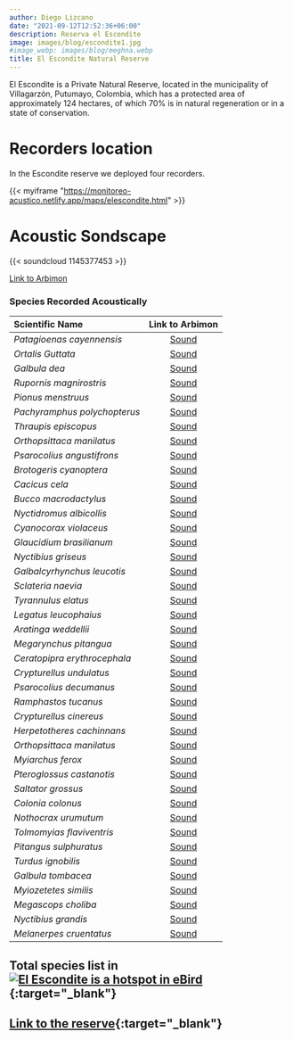 ```yaml
---
author: Diego Lizcano
date: "2021-09-12T12:52:36+06:00"
description: Reserva el Escondite
image: images/blog/escondite1.jpg
#image_webp: images/blog/meghna.webp
title: El Escondite Natural Reserve
---
```


El Escondite is a Private Natural Reserve, located in the municipality of Villagarzón, Putumayo, Colombia, which has a protected area of approximately 124 hectares, of which 70% is in natural regeneration or in a state of conservation.

# Recorders location

In the Escondite reserve we deployed four recorders.

{{< myiframe "https://monitoreo-acustico.netlify.app/maps/elescondite.html" >}}


# Acoustic Sondscape

{{< soundcloud 1145377453 >}}

[Link to Arbimon](https://arbimon.rfcx.org/project/destinos-awake/visualizer/rec/45959386)

### Species Recorded Acoustically


|__Scientific Name__| Link to Arbimon|
| :---        |     :----:   |
|_Patagioenas cayennensis_|[Sound](https://arbimon.rfcx.org/project/destinos-awake/visualizer/rec/45937718?gain=30)|
|_Ortalis Guttata_|[Sound](https://arbimon.rfcx.org/project/destinos-awake/visualizer/rec/45937733?gain=30)|
|_Galbula dea_|	[Sound](	https://arbimon.rfcx.org/project/destinos-awake/visualizer/rec/45937743?gain=30	)|
|_Rupornis magnirostris_|	[Sound](	https://arbimon.rfcx.org/project/destinos-awake/visualizer/rec/45937754?gain=30	)|
|_Pionus menstruus_|	[Sound](	https://arbimon.rfcx.org/project/destinos-awake/visualizer/rec/45937763?gain=30	)|
|_Pachyramphus polychopterus_|	[Sound](	https://arbimon.rfcx.org/project/destinos-awake/visualizer/rec/45937774?gain=30	)|
|_Thraupis episcopus_|	[Sound](	https://arbimon.rfcx.org/project/destinos-awake/visualizer/rec/45937774?gain=30	)|
|_Orthopsittaca manilatus_|	[Sound](	https://arbimon.rfcx.org/project/destinos-awake/visualizer/rec/45937850?gain=30	)|
|_Psarocolius angustifrons_|	[Sound](	https://arbimon.rfcx.org/project/destinos-awake/visualizer/rec/45937860?gain=30	)|
|_Brotogeris cyanoptera_|	[Sound](	https://arbimon.rfcx.org/project/destinos-awake/visualizer/rec/45938038?gain=30	)|
|_Cacicus cela_|	[Sound](	https://arbimon.rfcx.org/project/destinos-awake/visualizer/rec/45938112?gain=30	)|
|_Bucco macrodactylus_|	[Sound](	https://arbimon.rfcx.org/project/destinos-awake/visualizer/rec/45938314?gain=25	)|
|_Nyctidromus albicollis_|	[Sound](	https://arbimon.rfcx.org/project/destinos-awake/visualizer/rec/45933808	)|
|_Cyanocorax violaceus_|	[Sound](	https://arbimon.rfcx.org/project/destinos-awake/visualizer/rec/45934611	)|
|_Glaucidium brasilianum_|	[Sound](	https://arbimon.rfcx.org/project/destinos-awake/visualizer/rec/45935767/?gain=25	)|
|_Nyctibius griseus_|	[Sound](	https://arbimon.rfcx.org/project/destinos-awake/visualizer/rec/46000478	)|
|_Galbalcyrhynchus leucotis_|	[Sound](	https://arbimon.rfcx.org/project/destinos-awake/visualizer/rec/46002259?gain=25	)|
|_Sclateria naevia_|	[Sound](	https://arbimon.rfcx.org/project/destinos-awake/visualizer/rec/46002263?gain=25	)|
|_Tyrannulus elatus_|	[Sound](	https://arbimon.rfcx.org/project/destinos-awake/visualizer/rec/46002663?gain=30	)|
|_Legatus leucophaius_|	[Sound](	https://arbimon.rfcx.org/project/destinos-awake/visualizer/rec/45728147?gain=25	)|
|_Aratinga weddellii_|	[Sound](	https://arbimon.rfcx.org/project/destinos-awake/visualizer/rec/45728427?gain=20	)|
|_Megarynchus pitangua_|	[Sound](	https://arbimon.rfcx.org/project/destinos-awake/visualizer/rec/45728813?gain=20	)|
|_Ceratopipra erythrocephala_|	[Sound](	https://arbimon.rfcx.org/project/destinos-awake/visualizer/rec/45729115?gain=20	)|
|_Crypturellus undulatus_|	[Sound](	https://arbimon.rfcx.org/project/destinos-awake/visualizer/rec/45729425?gain=20	)|
|_Psarocolius decumanus_|	[Sound](	https://arbimon.rfcx.org/project/destinos-awake/visualizer/rec/45729495?gain=20	)|
|_Ramphastos tucanus_|	[Sound](	https://arbimon.rfcx.org/project/destinos-awake/visualizer/rec/45729891?gain=20	)|
|_Crypturellus cinereus_|	[Sound](	https://arbimon.rfcx.org/project/destinos-awake/visualizer/rec/45730024?gain=20	)|
|_Herpetotheres cachinnans_|	[Sound](	https://arbimon.rfcx.org/project/destinos-awake/visualizer/rec/45731805?gain=20	)|
|_Orthopsittaca manilatus_|	[Sound](	https://arbimon.rfcx.org/project/destinos-awake/visualizer/rec/45731951?gain=20	)|
|_Myiarchus ferox_|	[Sound](	https://arbimon.rfcx.org/project/destinos-awake/visualizer/rec/45732337?gain=20	)|
|_Pteroglossus castanotis_|	[Sound](	https://arbimon.rfcx.org/project/destinos-awake/visualizer/rec/45420971?gain=25	)|
|_Saltator grossus_|	[Sound](	https://arbimon.rfcx.org/project/destinos-awake/visualizer/rec/45426354?gain=20	)|
|_Colonia colonus_|	[Sound](	https://arbimon.rfcx.org/project/destinos-awake/visualizer/rec/45698509?gain=20	)|
|_Nothocrax urumutum_|	[Sound](	https://arbimon.rfcx.org/project/destinos-awake/visualizer/rec/45699101/?gain=30	)|
|_Tolmomyias flaviventris_|	[Sound](	https://arbimon.rfcx.org/project/destinos-awake/visualizer/rec/43754078?gain=25	)|
|_Pitangus sulphuratus_|	[Sound](	https://arbimon.rfcx.org/project/destinos-awake/visualizer/rec/43753847?gain=25	)|
|_Turdus ignobilis_|	[Sound](	https://arbimon.rfcx.org/project/destinos-awake/visualizer/rec/43753829?gain=25	)|
|_Galbula tombacea_|	[Sound](	https://arbimon.rfcx.org/project/destinos-awake/visualizer/rec/43755247?gain=20	)|
|_Myiozetetes similis_|	[Sound](	https://arbimon.rfcx.org/project/destinos-awake/visualizer/rec/43755930?gain=20	)|
|_Megascops choliba_|	[Sound](	https://arbimon.rfcx.org/project/destinos-awake/visualizer/rec/43824961?gain=25	)|
|_Nyctibius grandis_|	[Sound](	https://arbimon.rfcx.org/project/destinos-awake/visualizer/rec/43622396?gain=25	)|
|_Melanerpes cruentatus_|	[Sound](	https://arbimon.rfcx.org/project/destinos-awake/visualizer/rec/43824758?gain=25	)|


## Total species list in[![El Escondite is a hotspot in eBird](/images/blog/Logo_ebird.png "El Escondite eBird hotspot")](https://ebird.org/hotspot/L6464472){:target="_blank"}

## [Link to the reserve](https://www.elescondite.org){:target="_blank"}





